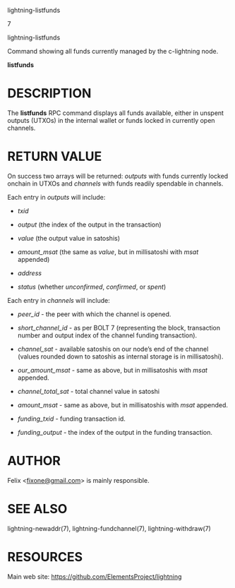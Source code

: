lightning-listfunds

7

lightning-listfunds

Command showing all funds currently managed by the c-lightning node.

**listfunds**

DESCRIPTION
===========

The **listfunds** RPC command displays all funds available, either in
unspent outputs (UTXOs) in the internal wallet or funds locked in
currently open channels.

RETURN VALUE
============

On success two arrays will be returned: *outputs* with funds currently
locked onchain in UTXOs and *channels* with funds readily spendable in
channels.

Each entry in *outputs* will include:

-   *txid*

-   *output* (the index of the output in the transaction)

-   *value* (the output value in satoshis)

-   *amount\_msat* (the same as *value*, but in millisatoshi with *msat*
    appended)

-   *address*

-   *status* (whether *unconfirmed*, *confirmed*, or *spent*)

Each entry in *channels* will include:

-   *peer\_id* - the peer with which the channel is opened.

-   *short\_channel\_id* - as per BOLT 7 (representing the block,
    transaction number and output index of the channel funding
    transaction).

-   *channel\_sat* - available satoshis on our node’s end of the channel
    (values rounded down to satoshis as internal storage is in
    millisatoshi).

-   *our\_amount\_msat* - same as above, but in millisatoshis with
    *msat* appended.

-   *channel\_total\_sat* - total channel value in satoshi

-   *amount\_msat* - same as above, but in millisatoshis with *msat*
    appended.

-   *funding\_txid* - funding transaction id.

-   *funding\_output* - the index of the output in the funding
    transaction.

AUTHOR
======

Felix &lt;<fixone@gmail.com>&gt; is mainly responsible.

SEE ALSO
========

lightning-newaddr(7), lightning-fundchannel(7), lightning-withdraw(7)

RESOURCES
=========

Main web site: <https://github.com/ElementsProject/lightning>
